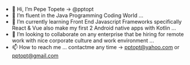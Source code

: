 - 👋 Hi, I’m Pepe Topete -> @pptopt
- 👀 I’m fluent in the Java Programming Coding World ...
- 🌱 I’m currently learning Front End Javascript Frameworks specifically React & Vue also make my first 2 Android native apps with Kotlin ...
- 💞️ I’m looking to collaborate on any enterprise that be hiring for remote work with nice corporate culture and work environment ...
- 📫 How to reach me ... contactme any time -> pptopt@yahoo.com or pptopt@gmail.com

<!---
pptopt/pptopt is a ✨ special ✨ repository because its `README.md` (this file) appears on your GitHub profile.
You can click the Preview link to take a look at your changes.
--->
